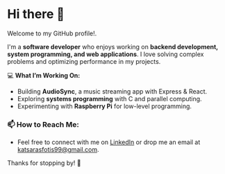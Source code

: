 
# Hi there 👋

Welcome to my GitHub profile!.

I'm a **software developer** who enjoys working on **backend development, system programming, and web applications**. I love solving complex problems and optimizing performance in my projects.  

💻 **What I’m Working On:**  
- Building **AudioSync**, a music streaming app with Express & React.  
- Exploring **systems programming** with C and parallel computing.  
- Experimenting with **Raspberry Pi** for low-level programming.

### 📫 How to Reach Me:
- Feel free to connect with me on [LinkedIn](https://www.linkedin.com/in/fotis-katsaras-8a704726b) or drop me an email at [katsarasfotis99@gmail.com](mailto:katsarasfotis99@gmail.com).

Thanks for stopping by! 🚀

